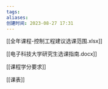 ```yaml
---
tags: 
aliases: 
创建时间: 2023-08-27 17:31
---
```


 [[全年课程-控制工程建议选课范围.xlsx]]

 [[电子科技大学研究生选课指南.docx]]
 
 [[课程学分要求]]

[[课表]]